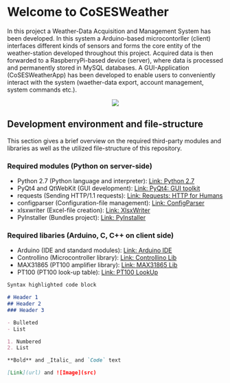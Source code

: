 # Welcome to CoSESWeather

In this project a Weather-Data Acquisition and Management System has been developed. In this system a Arduino-based microcontorller (client) interfaces different kinds of sensors and forms the core entity of the weather-station developed throughout this project. 
Acquired data is then forwarded to a RaspberryPi-based device (server), where data is processed and permanently stored in MySQL databases.
A GUI-Application (CoSESWeatherApp) has been developed to enable users to conveniently interact with the system (waether-data export, account management, system commands etc.).

<p align="center">
  <img src="https://github.com/ml4ch/CoSESWeather/blob/master/CoSESWeatherApp/logo.png?raw=true">
</p>


## Development environment and file-structure

This section gives a brief overview on the required third-party modules and libraries as well as the utilized file-structure of this repository.


### Required modules (Python on server-side)

- Python 2.7 (Python language and interpreter): [Link: Python 2.7](https://www.python.org/download/releases/2.7/)
- PyQt4 and QtWebKit (GUI development): [Link: PyQt4: GUI toolkit](https://pypi.org/project/PyQt4/)
- requests (Sending HTTP/1.1 requests): [Link: Requests: HTTP for Humans](https://pypi.org/project/requests/)
- configparser (Configuration-file management): [Link: ConfigParser](https://pypi.org/project/configparser/)
- xlsxwriter (Excel-file creation): [Link: XlsxWriter](https://pypi.org/project/XlsxWriter/)
- PyInstaller (Bundles project): [Link: PyInstaller](https://pypi.org/project/PyInstaller/)


### Required libaries (Arduino, C, C++ on client side)

- Arduino (IDE and standard modules): [Link: Arduino IDE](https://www.arduino.cc/en/Main/Software)
- Controllino (Microcontroller library): [Link: Controllino Lib](https://github.com/CONTROLLINO-PLC/CONTROLLINO_Library)
- MAX31865 (PT100 amplifier library): [Link: MAX31865 Lib](https://github.com/adafruit/Adafruit_MAX31865)
- PT100 (PT100 look-up table): [Link: PT100 LookUp](https://github.com/drhaney/pt100rtd)


```markdown
Syntax highlighted code block

# Header 1
## Header 2
### Header 3

- Bulleted
- List

1. Numbered
2. List

**Bold** and _Italic_ and `Code` text

[Link](url) and ![Image](src)
```
